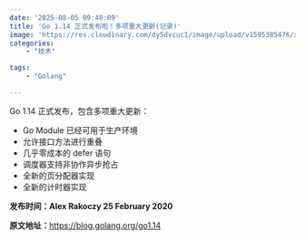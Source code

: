 ```yaml
---
date: '2025-08-05 09:48:09'
title: 'Go 1.14 正式发布啦！多项重大更新(记录)'
image: 'https://res.cloudinary.com/dy5dvcuc1/image/upload/v1595385476/xiaorongmao/golang.jpg'
categories:
    - "技术"

tags:
    - "Golang"

---
```


Go 1.14 正式发布，包含多项重大更新：

* Go Module 已经可用于生产环境
* 允许接口方法进行重叠
* 几乎零成本的 defer 语句
* 调度器支持非协作异步抢占
* 全新的页分配器实现
* 全新的计时器实现

**发布时间：Alex Rakoczy 25 February 2020**

**原文地址：**<https://blog.golang.org/go1.14>
